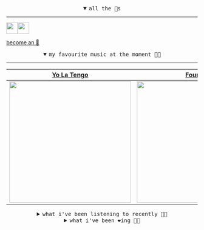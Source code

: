 <details open>

<summary align="center"><samp>all the 🥚s</samp></summary>
<hr />

<a href="https://github.com/pvinis"><img src="https://avatars.githubusercontent.com/u/100233?s=90&v=4" width="30" height="30" /><a href="https://github.com/maxPugh"><img src="https://avatars.githubusercontent.com/u/46350013?s=90&u=52a601eaa2d272b35477d096fe782ebf0a8a1f68&v=4" width="30" height="30" />

<samp><a href="https://github.com/bitttttten/bitttttten/stargazers">become an 🥚</a></samp>

</details>

<details open>

<summary align="center"><samp>my favourite music at the moment 🎵🎶</samp></summary>
<hr />

<!-- toc -->

| [Yo La Tengo](https://open.spotify.com/artist/5hAhrnb0Ch4ODwWu4tsbpi)                                                                                            | [Four Tet](https://open.spotify.com/artist/7Eu1txygG6nJttLHbZdQOh)                                                                                               | [MMOTHS](https://open.spotify.com/artist/0MLOZd8nYoXxHpOzDH0vXJ)                                                                                                 | [Tiny Moving Parts](https://open.spotify.com/artist/5rJVTTK0ucAxQhkUc0nXbH)                                                                                      |
| ---------------------------------------------------------------------------------------------------------------------------------------------------------------- | ---------------------------------------------------------------------------------------------------------------------------------------------------------------- | ---------------------------------------------------------------------------------------------------------------------------------------------------------------- | ---------------------------------------------------------------------------------------------------------------------------------------------------------------- |
| [<img src="https://i.scdn.co/image/ab6761610000e5eb8af7f1c6b6c6a743910e4ae7" width="320" height="auto">](https://open.spotify.com/artist/5hAhrnb0Ch4ODwWu4tsbpi) | [<img src="https://i.scdn.co/image/ab6761610000e5eb84e29d09b4917bec2700a0d7" width="320" height="auto">](https://open.spotify.com/artist/7Eu1txygG6nJttLHbZdQOh) | [<img src="https://i.scdn.co/image/243e6ad5f1ed99d9c7bd5bfda7ace5698b7a3d7c" width="320" height="auto">](https://open.spotify.com/artist/0MLOZd8nYoXxHpOzDH0vXJ) | [<img src="https://i.scdn.co/image/ab6761610000e5eb6bb162ad08dd6a9cea721d9e" width="320" height="auto">](https://open.spotify.com/artist/5rJVTTK0ucAxQhkUc0nXbH) |

<!-- tocstop -->

</details>

<details>

<summary align="center"><samp>what i've been listening to recently 🎵🎶</samp></summary>
<hr />

<!-- toc -->

| [Funky Fungus<br />Styrmir & the Medical Faculty](https://open.spotify.com/track/29ahRXBTLuhUN98HGiFjOv)                                                        | [Naoko Pt. 2<br />MMOTHS](https://open.spotify.com/track/1vmL1J7svWYNvHh5PxsNij)                                                                                | [I Think I Can<br />Animal Collective](https://open.spotify.com/track/67PvykGa5K17svNPALiC7z)                                                                   | [4T Recordings<br />Four Tet](https://open.spotify.com/track/4Apw7hpz0mMcYeNhNZq3ml)                                                                            |
| --------------------------------------------------------------------------------------------------------------------------------------------------------------- | --------------------------------------------------------------------------------------------------------------------------------------------------------------- | --------------------------------------------------------------------------------------------------------------------------------------------------------------- | --------------------------------------------------------------------------------------------------------------------------------------------------------------- |
| [<img src="https://i.scdn.co/image/ab6761610000e5ebd083c1163a5613889128509b" width="320" height="auto">](https://open.spotify.com/track/29ahRXBTLuhUN98HGiFjOv) | [<img src="https://i.scdn.co/image/243e6ad5f1ed99d9c7bd5bfda7ace5698b7a3d7c" width="320" height="auto">](https://open.spotify.com/track/1vmL1J7svWYNvHh5PxsNij) | [<img src="https://i.scdn.co/image/ab6761610000e5ebb6998f7a38a091049a329ab3" width="320" height="auto">](https://open.spotify.com/track/67PvykGa5K17svNPALiC7z) | [<img src="https://i.scdn.co/image/ab6761610000e5eb84e29d09b4917bec2700a0d7" width="320" height="auto">](https://open.spotify.com/track/4Apw7hpz0mMcYeNhNZq3ml) |

<!-- tocstop -->

</details>

<details>

<summary align="center"><samp>what i've been ❤️ing 🎵🎶</samp></summary>
<hr />

<!-- toc -->

| [What Has Happened<br />Tonstartssbandht](https://open.spotify.com/album/605bdzgFy9TSUCMkgjesoi)                                                                | [Lilith<br />The Narcotix](https://open.spotify.com/album/5kZxoG9M38SMzCCdweJZfz)                                                                               | [If We’ll Ever Be Remembered<br />Martin Garrix](https://open.spotify.com/album/45gsxfnJ5Nt2RZp82SQenc)                                                         | [Lime Hawk<br />Jeigo](https://open.spotify.com/album/0p3VQmiq4toPphZKtyKOnr)                                                                                   |
| --------------------------------------------------------------------------------------------------------------------------------------------------------------- | --------------------------------------------------------------------------------------------------------------------------------------------------------------- | --------------------------------------------------------------------------------------------------------------------------------------------------------------- | --------------------------------------------------------------------------------------------------------------------------------------------------------------- |
| [<img src="https://i.scdn.co/image/ab67616d0000b2732b1bd17bf40dc80480164aa0" width="320" height="auto">](https://open.spotify.com/album/605bdzgFy9TSUCMkgjesoi) | [<img src="https://i.scdn.co/image/ab67616d0000b273d191440b6b9ac197b8cac252" width="320" height="auto">](https://open.spotify.com/album/5kZxoG9M38SMzCCdweJZfz) | [<img src="https://i.scdn.co/image/ab67616d0000b273edba220be76f96d51bd38838" width="320" height="auto">](https://open.spotify.com/album/45gsxfnJ5Nt2RZp82SQenc) | [<img src="https://i.scdn.co/image/ab67616d0000b273d35592500800e851e7ad2c37" width="320" height="auto">](https://open.spotify.com/album/0p3VQmiq4toPphZKtyKOnr) |

<!-- tocstop -->

</details>
